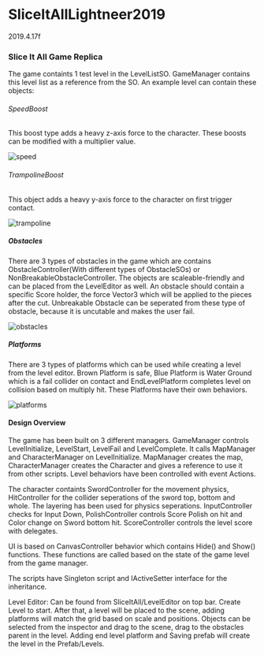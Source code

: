 # SliceItAllLightneer2019
2019.4.17f

<h3>Slice It All Game Replica</h3>

The game containts 1 test level in the LevelListSO. GameManager contains this level list as a reference from the SO. An example level can contain these objects:

<h6>SpeedBoost</h6>
This boost type adds a heavy z-axis force to the character. These boosts can be modified with a multiplier value.

![speed](https://i.ibb.co/st942PZ/speedboost.png)

<h6>TrampolineBoost</h6>
This object adds a heavy y-axis force to the character on first trigger contact.

![trampoline](https://i.ibb.co/dmgZ5Y9/trampolineboost.png)

<h5>Obstacles</h5>
There are 3 types of obstacles in the game which are contains ObstacleController(With different types of ObstacleSOs) or NonBreakableObstacleController. The objects are scaleable-friendly
and can be placed from the LevelEditor as well. An obstacle should contain a specific Score holder, the force Vector3 which will be applied to the pieces after the cut. Unbreakable
Obstacle can be seperated from these type of obstacle, because it is uncutable and makes the user fail.

![obstacles](https://i.ibb.co/9vvKgKG/obstacles.png)

<h5>Platforms</h5>
There are 3 types of platforms which can be used while creating a level from the level editor. Brown Platform is safe, Blue Platform is Water Ground which is a fail collider on contact
and EndLevelPlatform completes level on collision based on multiply hit. These Platforms have their own behaviors.

![platforms](https://i.ibb.co/7rKqDQx/platforms.png)

<h4>Design Overview</h4>
The game has been built on 3 different managers. GameManager controls LevelInitialize, LevelStart, LevelFail and LevelComplete. It calls MapManager and CharacterManager on LevelInitialize.
MapManager creates the map, CharacterManager creates the Character and gives a reference to use it from other scripts. Level behaviors have been controlled with event Actions.

The character containts SwordController for the movement physics, HitController for the collider seperations of the sword top, bottom and whole. The layering has been used for
physics seperations. InputController checks for Input Down, PolishController controls Score Polish on hit and Color change on Sword bottom hit. ScoreController controls the level score
with delegates.

UI is based on CanvasController behavior which contains Hide() and Show() functions. These functions are called based on the state of the game level from the game manager.

The scripts have Singleton script and IActiveSetter interface for the inheritance.

Level Editor: Can be found from SliceItAll/LevelEditor on top bar.
Create Level to start. After that, a level will be placed to the scene, adding platforms will match the grid based on scale and positions. Objects can be
selected from the inspector and drag to the scene, drag to the obstacles parent in the level. Adding end level platform and Saving prefab will create the level in the Prefab/Levels.
